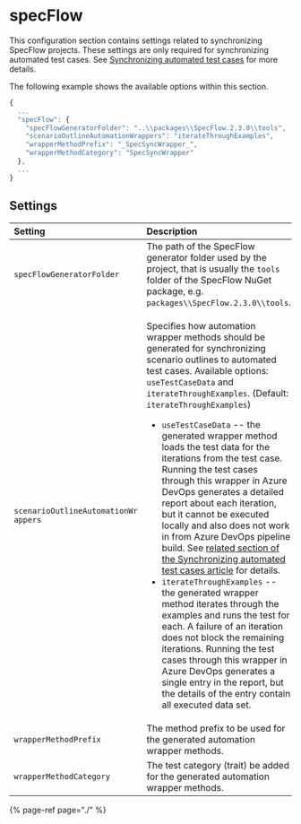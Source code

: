 # specFlow

This configuration section contains settings related to synchronizing SpecFlow projects. These settings are only required for synchronizing automated test cases. See [Synchronizing automated test cases](../../important-concepts/synchronizing-automated-test-cases.md) for more details.

The following example shows the available options within this section.

```javascript
{
  ...
  "specFlow": {
    "specFlowGeneratorFolder": "..\\packages\\SpecFlow.2.3.0\\tools",
    "scenarioOutlineAutomationWrappers": "iterateThroughExamples",
    "wrapperMethodPrefix": "_SpecSyncWrapper_",
    "wrapperMethodCategory": "SpecSyncWrapper"
  },
  ...
}
```

## Settings

<table>
  <thead>
    <tr>
      <th style="text-align:left">Setting</th>
      <th style="text-align:left">Description</th>
      <th style="text-align:left">Default</th>
    </tr>
  </thead>
  <tbody>
    <tr>
      <td style="text-align:left"><code>specFlowGeneratorFolder</code>
      </td>
      <td style="text-align:left">The path of the SpecFlow generator folder used by the project, that is
        usually the <code>tools</code> folder of the SpecFlow NuGet package, e.g. <code>packages\\SpecFlow.2.3.0\\tools</code>.</td>
      <td
      style="text-align:left">detect generator of the project</td>
    </tr>
    <tr>
      <td style="text-align:left"><code>scenarioOutlineAutomationWr appers</code>
      </td>
      <td style="text-align:left">
        <p>Specifies how automation wrapper methods should be generated for synchronizing
          scenario outlines to automated test cases. Available options: <code>useTestCaseData</code> and <code>iterateThroughExamples</code>.
          (Default: <code>iterateThroughExamples</code>)</p>
        <ul>
          <li><code>useTestCaseData</code> -- the generated wrapper method loads the
            test data for the iterations from the test case. Running the test cases
            through this wrapper in Azure DevOps generates a detailed report about
            each iteration, but it cannot be executed locally and also does not work
            in from Azure DevOps pipeline build. See <a href="../../important-concepts/synchronizing-automated-test-cases.md#use-testcase-data-for-scenario-outline-examples-for-legacy-mstest-v1-projects">related section of the Synchronizing automated test cases article</a> for
            details.</li>
          <li><code>iterateThroughExamples</code> -- the generated wrapper method iterates
            through the examples and runs the test for each. A failure of an iteration
            does not block the remaining iterations. Running the test cases through
            this wrapper in Azure DevOps generates a single entry in the report, but
            the details of the entry contain all executed data set.</li>
        </ul>
      </td>
      <td style="text-align:left"><code>iterateThroughExam ples</code>
      </td>
    </tr>
    <tr>
      <td style="text-align:left"><code>wrapperMethodPrefix</code>
      </td>
      <td style="text-align:left">The method prefix to be used for the generated automation wrapper methods.</td>
      <td
      style="text-align:left"><code>_SpecSyncWrapper_</code>
        </td>
    </tr>
    <tr>
      <td style="text-align:left"><code>wrapperMethodCategory</code>
      </td>
      <td style="text-align:left">The test category (trait) be added for the generated automation wrapper
        methods.</td>
      <td style="text-align:left"><code>SpecSyncWrapper</code>
      </td>
    </tr>
  </tbody>
</table>

{% page-ref page="./" %}

